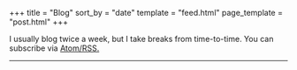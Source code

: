 +++
title = "Blog"
sort_by = "date"
template = "feed.html"
page_template = "post.html"
+++

I usually blog twice a week, but I take breaks from time-to-time. You can subscribe via [Atom/RSS.](/atom.xml)

---
